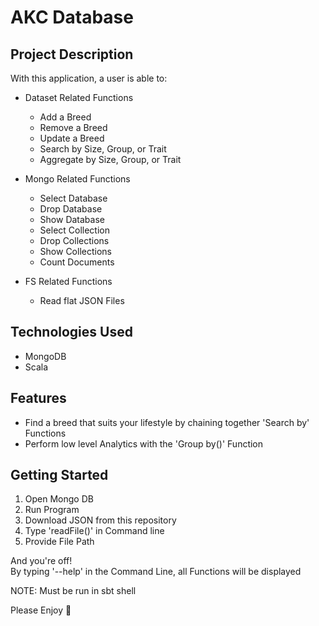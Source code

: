 # AKC Database

## Project Description
With this application, a user is able to:
- Dataset Related Functions
  - Add a Breed
  - Remove a Breed
  - Update a Breed
  - Search by Size, Group, or Trait
  - Aggregate by Size, Group, or Trait
  
 - Mongo Related Functions
    - Select Database
    - Drop Database
   - Show Database
    - Select Collection
   - Drop Collections
    - Show Collections
   - Count Documents
  
 - FS Related Functions
   - Read flat JSON Files

## Technologies Used

* MongoDB
* Scala

## Features


* Find a breed that suits your lifestyle by chaining together 'Search by' Functions
* Perform low level Analytics with the 'Group by()' Function 

## Getting Started

1. Open Mongo DB
2. Run Program
3. Download JSON from this repository
4. Type 'readFile()' in Command line
5. Provide File Path

And you're off!\
By typing '--help' in the Command Line, all Functions will be displayed

NOTE: Must be run in sbt shell

Please Enjoy :slightly_smiling_face:
